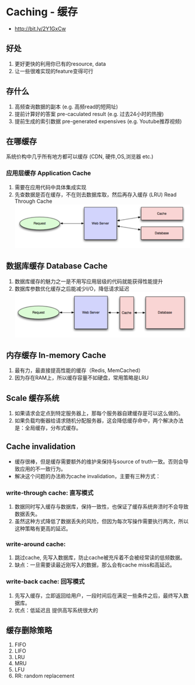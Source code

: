 # Caching - 缓存
- http://bit.ly/2Y1GxCw

## 好处
1. 更好更快的利用你已有的resource, data
2. 让一些很难实现的feature变得可行


## 存什么
1. 高频查询数据的副本 (e.g. 高频read的短网址) 
2. 提前计算好的答案 pre-caculated result (e.g. 过去24小时的热搜)
3. 提前生成的索引数据 pre-generated expensives (e.g. Youtube推荐视频)


## 在哪缓存
系统价构中几乎所有地方都可以缓存 (CDN, 硬件,OS,浏览器 etc.)
### 应用层缓存 Application Cache
1. 需要在应用代码中具体集成实现
2. 先查数据是否在缓存，不在则去数据库取，然后再存入缓存 (LRU) Read Through Cache
![alt text](https://github.com/rcpenny/interviews/blob/master/design/sys-design/statics/app-cache.png)
## 数据库缓存 Database Cache
1. 数据库缓存的魅力之一是不用写应用层级的代码就能获得性能提升
2. 数据库参数优化缓存之后能减少I/O，降低请求延迟
![alt text](https://github.com/rcpenny/interviews/blob/master/design/sys-design/statics/db-cache.png)
## 内存缓存 In-memory Cache
1. 最有力，最直接提高性能的缓存（Redis, MemCached）
2. 因为存在RAM上，所以缓存容量不如硬盘，常用策略是LRU 


## Scale 缓存系统
1. 如果请求会定点到特定服务器上，那每个服务器自建缓存是可以这么做的。
2. 如果负载均衡器给请求随机分配服务器，这会降低缓存命中，两个解决办法是：全局缓存，分布式缓存。


## Cache invalidation
- 缓存很棒，但是缓存需要额外的维护来保持与source of truth一致。否则会导致应用的不一致行为。
- 解决这个问题的办法称为cache invalidation，主要有三种方式：
### write-through cache: 直写模式
1. 数据同时写入缓存与数据库，保持一致性，也保证了缓存系统奔溃时不会导致数据丢失。
2. 虽然这种方式降低了数据丢失的风险，但因为每次写操作需要执行两次，所以这种策略有更高的延迟。
### write-around cache:
1. 跳过cache, 先写入数据库，防止cache被充斥着不会被经常读的低频数据。
2. 缺点：一旦需要读最近刚写入的数据，那么会有cache miss和高延迟。
### write-back cache: 回写模式
1. 先写入缓存，立即返回给用户，一段时间后在满足一些条件之后，最终写入数据库。
2. 优点：低延迟且 提供高写系统很大的


## 缓存删除策略
1. FIFO
2. LIFO
3. LRU
4. MRU
5. LFU
6. RR: random replacement